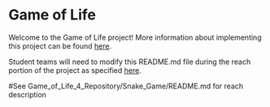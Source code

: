 # Game of Life
Welcome to the Game of Life project! More information about implementing this project can be found [here](https://github.com/eecs183/gameOfLife/wiki).

Student teams will need to modify this README.md file during the reach portion of the project as specified [here](https://github.com/eecs183/gameOfLife/wiki/Grading#reach-submission).

#See Game_of_Life_4_Repository/Snake_Game/README.md for reach description
